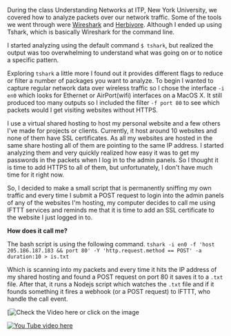 During the class Understanding Networks at ITP, New York University, we covered how to analyze packets over our network traffic. Some of the tools we went through were [Wireshark](https://www.wireshark.org/) and [Herbivore](https://github.com/samatt/herbivore/releases). Although I ended up using Tshark, which is basically Wireshark for the command line.

I started analyzing using the default command `$ tshark`, but realized the output was too overwhelming to understand what was going on or to notice a specific pattern.


Exploring `tshark` a little more I found out it provides different flags to reduce or filter a number of packages you want to analyze. To begin I wanted to capture regular network data over wireless traffic so I chose the interface `-i en0` which looks for Ethernet or AirPort(wifi) interfaces on a MacOS X. It still produced too many outputs so I included the filter `-f port 80` to see which packets would I get visiting websites without HTTPS.

I use a virtual shared hosting to host my personal website and a few others I've made for projects or clients. Currently, it host around 10 websites and none of them have SSL certificates. As all my websites are hosted in the same share hosting all of them are pointing to the same IP address. I started analyzing them and very quickly realized how easy it was to get my passwords in the packets when I log in to the admin panels. So I thought it is time to add HTTPS to all of them, but unfortunately, I don't have much time for it right now.

So, I decided to make a small script that is permanently sniffing my own traffic and every time I submit a POST request to login into the admin panels of any of the websites I'm hosting, my computer decides to call me using IFTTT services and reminds me that it is time to add an SSL certificate to the website I just logged in to.

**How does it call me?**

The bash script is using the following command.
`tshark -i en0 -f 'host 205.186.187.183 && port 80' -Y 'http.request.method == POST' -a duration:10 > is.txt`

Which is scanning into my packets and every time it hits the IP address of my shared hosting and found a POST request on port 80 it saves it to a `.txt` file. After that, it runs a Nodejs script which watches the `.txt` file and if it founds something it fires a webhook (or a POST request) to IFTTT, who handle the call event.

[![Check the Video here or click on the image](https://www.youtube.com/watch?v=Y-12mJWEUP0&feature=youtu.be)

[![You Tube video here](../img.png)](https://www.youtube.com/watch?v=Y-12mJWEUP0&feature=youtu.be)
